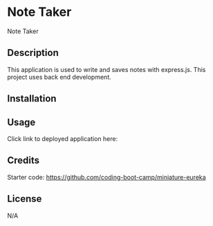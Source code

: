 # Note Taker
Note Taker

## Description

This application is used to write and saves notes with express.js.  This project uses back end development.

## Installation



## Usage

Click link to deployed application here:


## Credits

Starter code: https://github.com/coding-boot-camp/miniature-eureka

## License

N/A